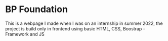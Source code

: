 # BP Foundation
This is a webpage I made when I was on an internship in summer 2022, the project is build only in frontend using basic HTML, CSS, Boostrap - Framework and JS
